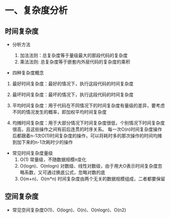 # 一、复杂度分析


## 时间复杂度

*  分析方法
   1. 加法法则：总复杂度等于量级最大的那段代码的复杂度
   2. 乘法法则: 总复杂度等于嵌套内外层代码的复杂度的乘积
  
*   四种复杂度概念
   1. 最好时间复杂度：最好的情况下，执行这段代码的时间复杂度

   2. 最坏时间复杂度：最坏的情况下，执行这段代码的时间复杂度

   3. 平均时间复杂度：用于代码在不同情况下的时间复杂度有量级的差异，要考虑不同的情况发生的概率，即加权平均时间复杂度

   4. 均摊时间复杂度：用于大部分情况下时间复杂度很低，个别情况下时间复杂度很高，且这些操作之间有前后连贯的时序关系。
                     每一次O(n)时间复杂度操作后都跟着n-1次O(1)时间复杂度的操作，可以将耗时多的那次操作的时间均摊到加下来的n-1次耗时少的操作

* 常见时间复杂度量级
   1. O(1)                常量级，不随数据规模n变化
   2. O(logn)、O(nlogn)   对数级、线性对数级，由于用大O表示时间复杂度忽略系数，又可通过换底公式，忽略对数的底
   3. O(m+n)、O(m*n)      时间复杂度由两个无关的数据规模组成，二者都要保留

## 空间复杂度

* 常见空间复杂度O(1)、O(logn)、O(n)、O(nlogn)、O(n2)



